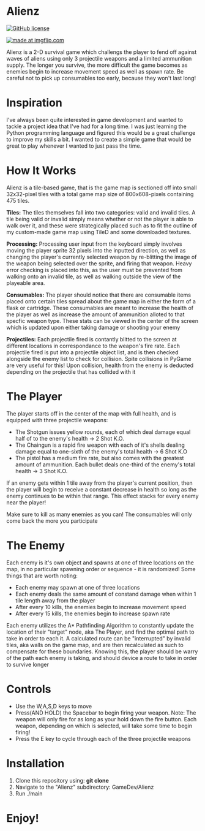 # Alienz
[![GitHub license](https://img.shields.io/badge/license-MIT-blue.svg)](https://raw.githubusercontent.com/amaurilopez90/GameDev/Alienz/master/LICENSE)

<a href="https://imgflip.com/gif/25nlcc"><img src="https://i.imgflip.com/25nlcc.gif" title="made at imgflip.com"/></a> 

Alienz is a 2-D survival game which challengs the player to fend off against waves of aliens using only 3 projectile weapons and a limited ammunition supply.
The longer you survive, the more difficult the game becomes as enemies begin to increase movement speed as well as spawn rate. Be careful not to pick up consumables too early,
because they won't last long!

# Inspiration
I've always been quite interested in game development and wanted to tackle a project idea that I've had for a long time. I was just learning the Python programming language and 
figured this would be a great challenge to improve my skills a bit. I wanted to create a simple game that would be great to play whenever I wanted to just pass the time.

# How It Works
Alienz is a tile-based game, that is the game map is sectioned off into small 32x32-pixel tiles with a total game map size of 800x608-pixels containing 475 tiles. 

**Tiles:** 
The tiles themselves fall into two categories: valid and invalid tiles. A tile being valid or invalid simply means whether or not the player is able to walk over it, and these were strategically placed such as to fit the outline of my custom-made game map using TileD and some downloaded textures.

**Processing:** 
Processing user input from the keyboard simply involves moving the player sprite 32 pixels into the inputted direction, as well as changing the player's currently selected weapon by re-blitting the image of the weapon being selected over the sprite, and firing that weapon. Heavy error checking is placed into this, as the user must be prevented from walking onto an invalid tile, as well as walking outside the view of the playeable area.

**Consumables:**
The player should notice that there are consumable items placed onto certain tiles spread about the game map in either the form of a flask or cartridge. These consumables are meant to increase the health of the player as well as increase the amount of ammunition alloted to that specfic weapon type. These stats can be viewed in the center of the screen which is updated upon either taking damage or shooting your enemy

**Projectiles:**
Each projectile fired is contantly blitted to the screen at different locations in correspondance to the weapon's fire rate. Each projectile fired is put into a projectile object list, and is then checked alongside the enemy list to check for collision. Spite collisions in PyGame are very useful for this! Upon collision, health from the enemy is deducted depending on the projectile that has collided with it

# The Player
The player starts off in the center of the map with full health, and is equipped with three projectile weapons:
  - The Shotgun issues yellow rounds, each of which deal damage equal half of to the enemy's health -> 2 Shot K.O.
  - The Chaingun is a rapid fire weapon with each of it's shells dealing damage equal to one-sixth of the enemy's total health -> 6 Shot K.O
  - The pistol has a medium fire rate, but also comes with the greatest amount of ammunition. Each bullet deals one-third of the enemy's total health -> 3 Shot K.O.
 
 If an enemy gets within 1 tile away from the player's current position, then the player will begin to receive a constant decrease in health so long as the enemy continues to be within that range. This effect stacks for every enemy near the player!
 
 Make sure to kill as many enemies as you can! The consumables will only come back the more you participate
 
# The Enemy
Each enemy is it's own object and spawns at one of three locations on the map, in no particular spawning order or sequence - it is randomized! Some things that are worth noting:

   - Each enemy may spawn at one of three locations
   - Each enemy deals the same amount of constand damage when within 1 tile length away from the player
   - After every 10 kills, the enemies begin to increase movement speed
   - After every 15 kills, the enemies begin to increase spawn rate
   
Each enemy utilizes the A* Pathfinding Algorithm to constantly update the location of their "target" node, aka The Player, and find the optimal path to take in order to each it. A calculated route can be "interrupted" by invalid tiles, aka walls on the game map, and are then recalculated as such to compensate for these boundaries. Knowing this, the player should be warry of the path each enemy is taking, and should device a route to take in order to survive longer

# Controls
  - Use the W,A,S,D keys to move
  - Press(AND HOLD) the Spacebar to begin firing your weapon. Note: The weapon will only fire for as long as your hold down the fire button. Each weapon, depending on which is selected, will take some time to begin firing!
  - Press the E key to cycle through each of the three projectile weapons
  
# Installation
  1. Clone this repository using: **git clone**
  2. Navigate to the "Alienz" subdirectory: GameDev/Alienz
  3. Run ./main
  
# Enjoy!

  
  
  
   
 

